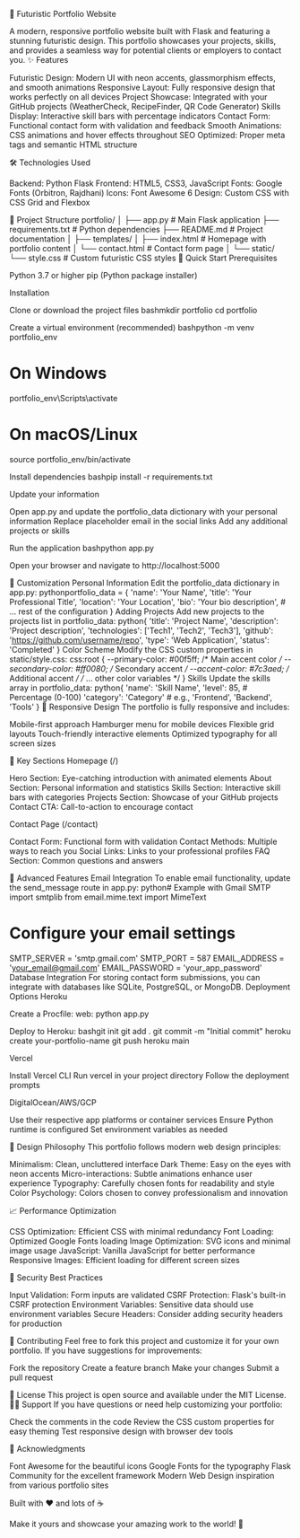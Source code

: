 🚀 Futuristic Portfolio Website

A modern, responsive portfolio website built with Flask and featuring a stunning futuristic design. This portfolio showcases your projects, skills, and provides a seamless way for potential clients or employers to contact you.
✨ Features

Futuristic Design: Modern UI with neon accents, glassmorphism effects, and smooth animations
Responsive Layout: Fully responsive design that works perfectly on all devices
Project Showcase: Integrated with your GitHub projects (WeatherCheck, RecipeFinder, QR Code Generator)
Skills Display: Interactive skill bars with percentage indicators
Contact Form: Functional contact form with validation and feedback
Smooth Animations: CSS animations and hover effects throughout
SEO Optimized: Proper meta tags and semantic HTML structure

🛠️ Technologies Used

Backend: Python Flask
Frontend: HTML5, CSS3, JavaScript
Fonts: Google Fonts (Orbitron, Rajdhani)
Icons: Font Awesome 6
Design: Custom CSS with CSS Grid and Flexbox

📁 Project Structure
portfolio/
│
├── app.py                 # Main Flask application
├── requirements.txt       # Python dependencies
├── README.md             # Project documentation
│
├── templates/
│   ├── index.html        # Homepage with portfolio content
│   └── contact.html      # Contact form page
│
└── static/
    └── style.css         # Custom futuristic CSS styles
🚀 Quick Start
Prerequisites

Python 3.7 or higher
pip (Python package installer)

Installation

Clone or download the project files
bashmkdir portfolio
cd portfolio

Create a virtual environment (recommended)
bashpython -m venv portfolio_env

# On Windows
portfolio_env\Scripts\activate

# On macOS/Linux
source portfolio_env/bin/activate

Install dependencies
bashpip install -r requirements.txt

Update your information

Open app.py and update the portfolio_data dictionary with your personal information
Replace placeholder email in the social links
Add any additional projects or skills


Run the application
bashpython app.py

Open your browser and navigate to http://localhost:5000

🎨 Customization
Personal Information
Edit the portfolio_data dictionary in app.py:
pythonportfolio_data = {
    'name': 'Your Name',
    'title': 'Your Professional Title',
    'location': 'Your Location',
    'bio': 'Your bio description',
    # ... rest of the configuration
}
Adding Projects
Add new projects to the projects list in portfolio_data:
python{
    'title': 'Project Name',
    'description': 'Project description',
    'technologies': ['Tech1', 'Tech2', 'Tech3'],
    'github': 'https://github.com/username/repo',
    'type': 'Web Application',
    'status': 'Completed'
}
Color Scheme
Modify the CSS custom properties in static/style.css:
css:root {
    --primary-color: #00f5ff;     /* Main accent color */
    --secondary-color: #ff0080;    /* Secondary accent */
    --accent-color: #7c3aed;       /* Additional accent */
    /* ... other color variables */
}
Skills
Update the skills array in portfolio_data:
python{
    'name': 'Skill Name',
    'level': 85,                    # Percentage (0-100)
    'category': 'Category'          # e.g., 'Frontend', 'Backend', 'Tools'
}
📱 Responsive Design
The portfolio is fully responsive and includes:

Mobile-first approach
Hamburger menu for mobile devices
Flexible grid layouts
Touch-friendly interactive elements
Optimized typography for all screen sizes

🎯 Key Sections
Homepage (/)

Hero Section: Eye-catching introduction with animated elements
About Section: Personal information and statistics
Skills Section: Interactive skill bars with categories
Projects Section: Showcase of your GitHub projects
Contact CTA: Call-to-action to encourage contact

Contact Page (/contact)

Contact Form: Functional form with validation
Contact Methods: Multiple ways to reach you
Social Links: Links to your professional profiles
FAQ Section: Common questions and answers

🔧 Advanced Features
Email Integration
To enable email functionality, update the send_message route in app.py:
python# Example with Gmail SMTP
import smtplib
from email.mime.text import MimeText

# Configure your email settings
SMTP_SERVER = 'smtp.gmail.com'
SMTP_PORT = 587
EMAIL_ADDRESS = 'your_email@gmail.com'
EMAIL_PASSWORD = 'your_app_password'
Database Integration
For storing contact form submissions, you can integrate with databases like SQLite, PostgreSQL, or MongoDB.
Deployment Options
Heroku

Create a Procfile:
web: python app.py

Deploy to Heroku:
bashgit init
git add .
git commit -m "Initial commit"
heroku create your-portfolio-name
git push heroku main


Vercel

Install Vercel CLI
Run vercel in your project directory
Follow the deployment prompts

DigitalOcean/AWS/GCP

Use their respective app platforms or container services
Ensure Python runtime is configured
Set environment variables as needed

🎨 Design Philosophy
This portfolio follows modern web design principles:

Minimalism: Clean, uncluttered interface
Dark Theme: Easy on the eyes with neon accents
Micro-interactions: Subtle animations enhance user experience
Typography: Carefully chosen fonts for readability and style
Color Psychology: Colors chosen to convey professionalism and innovation

📈 Performance Optimization

CSS Optimization: Efficient CSS with minimal redundancy
Font Loading: Optimized Google Fonts loading
Image Optimization: SVG icons and minimal image usage
JavaScript: Vanilla JavaScript for better performance
Responsive Images: Efficient loading for different screen sizes

🔐 Security Best Practices

Input Validation: Form inputs are validated
CSRF Protection: Flask's built-in CSRF protection
Environment Variables: Sensitive data should use environment variables
Secure Headers: Consider adding security headers for production

🤝 Contributing
Feel free to fork this project and customize it for your own portfolio. If you have suggestions for improvements:

Fork the repository
Create a feature branch
Make your changes
Submit a pull request

📄 License
This project is open source and available under the MIT License.
🙋‍♂️ Support
If you have questions or need help customizing your portfolio:

Check the comments in the code
Review the CSS custom properties for easy theming
Test responsive design with browser dev tools

🎉 Acknowledgments

Font Awesome for the beautiful icons
Google Fonts for the typography
Flask Community for the excellent framework
Modern Web Design inspiration from various portfolio sites


Built with ❤️ and lots of ☕

Make it yours and showcase your amazing work to the world! 🚀

